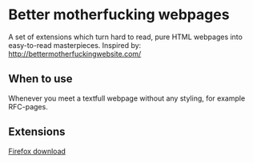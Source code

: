 # Better motherfucking webpages

A set of extensions which turn hard to read, pure HTML webpages into easy-to-read masterpieces. Inspired by: http://bettermotherfuckingwebsite.com/

## When to use
Whenever you meet a textfull webpage without any styling, for example RFC-pages.

## Extensions

[Firefox download](https://addons.mozilla.org/en-US/firefox/addon/better-motherfucking-webpages/)
